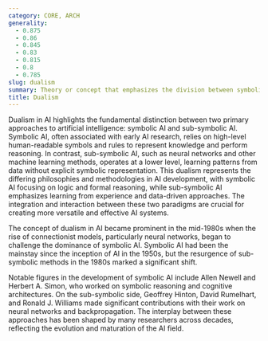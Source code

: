 ```yaml
---
category: CORE, ARCH
generality:
  - 0.875
  - 0.86
  - 0.845
  - 0.83
  - 0.815
  - 0.8
  - 0.785
slug: dualism
summary: Theory or concept that emphasizes the division between symbolic (classical) AI and sub-symbolic (connectionist) AI.
title: Dualism
---
```


Dualism in AI highlights the fundamental distinction between two primary approaches to artificial intelligence: symbolic AI and sub-symbolic AI. Symbolic AI, often associated with early AI research, relies on high-level human-readable symbols and rules to represent knowledge and perform reasoning. In contrast, sub-symbolic AI, such as neural networks and other machine learning methods, operates at a lower level, learning patterns from data without explicit symbolic representation. This dualism represents the differing philosophies and methodologies in AI development, with symbolic AI focusing on logic and formal reasoning, while sub-symbolic AI emphasizes learning from experience and data-driven approaches. The integration and interaction between these two paradigms are crucial for creating more versatile and effective AI systems.

The concept of dualism in AI became prominent in the mid-1980s when the rise of connectionist models, particularly neural networks, began to challenge the dominance of symbolic AI. Symbolic AI had been the mainstay since the inception of AI in the 1950s, but the resurgence of sub-symbolic methods in the 1980s marked a significant shift.

Notable figures in the development of symbolic AI include Allen Newell and Herbert A. Simon, who worked on symbolic reasoning and cognitive architectures. On the sub-symbolic side, Geoffrey Hinton, David Rumelhart, and Ronald J. Williams made significant contributions with their work on neural networks and backpropagation. The interplay between these approaches has been shaped by many researchers across decades, reflecting the evolution and maturation of the AI field.
